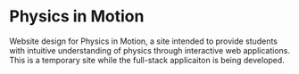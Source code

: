 # Physics in Motion

Website design for Physics in Motion, a site intended to provide students with intuitive understanding of physics through interactive web applications. This is a temporary site while the full-stack applicaiton is being developed.
